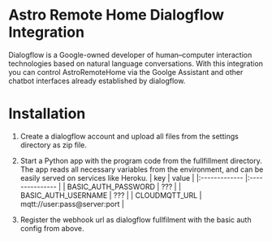 # Astro Remote Home Dialogflow Integration

Dialogflow is a Google-owned developer of human–computer interaction technologies based on natural language conversations.
With this integration you can control AstroRemoteHome via the Goolge Assistant and other chatbot interfaces already established by dialogflow.

# Installation
1. Create a dialogflow account and upload all files from the settings directory as zip file.

2. Start a Python app with the program code from the fullfillment directory. The app reads all necessary variables from the environment, and can be easily served on services like Heroku.
    | key                 |  value                         |
    |:-------------       |:---------------                |
    | BASIC_AUTH_PASSWORD |  ???                           |
    | BASIC_AUTH_USERNAME |  ???                           |
    | CLOUDMQTT_URL       |  mqtt://user:pass@server:port  |

    
3. Register the webhook url as dialogflow fullfilment with the basic auth config from above.